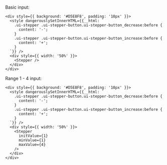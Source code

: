 Basic input:

    <div style={{ background: '#D5E8F8', padding: '10px' }}>
      <style dangerouslySetInnerHTML={{__html: `
        .ui-stepper .ui-stepper-button.ui-stepper-button_decrease:before {
          content: '-';
        }
        .ui-stepper .ui-stepper-button.ui-stepper-button_increase:before {
          content: '+';
        }
      `}} />
      <div style={{ width: '50%' }}>
        <Stepper />
      </div>
    </div>

Range 1 - 4 input:

    <div style={{ background: '#D5E8F8', padding: '10px' }}>
      <style dangerouslySetInnerHTML={{__html: `
        .ui-stepper .ui-stepper-button.ui-stepper-button_decrease:before {
          content: '-';
        }
        .ui-stepper .ui-stepper-button.ui-stepper-button_increase:before {
          content: '+';
        }
      `}} />
      <div style={{ width: '50%' }}>
        <Stepper
          initValue={1}
          minValue={1}
          maxValue={4}
        />
      </div>
    </div>